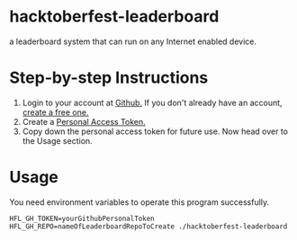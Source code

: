 # hacktoberfest-leaderboard
a leaderboard system that can run on any Internet enabled device.

# Step-by-step Instructions
1. Login to your account at [Github.](https://github.com/) If you don't already have an account, [create a free one.](https://github.com/join)
1. Create a [Personal Access Token.](https://github.com/settings/tokens)
1. Copy down the personal access token for future use. Now head over to the Usage section.
# Usage

You need environment variables to operate this program successfully.

```
HFL_GH_TOKEN=yourGithubPersonalToken HFL_GH_REPO=nameOfLeaderboardRepoToCreate ./hacktoberfest-leaderboard
```
